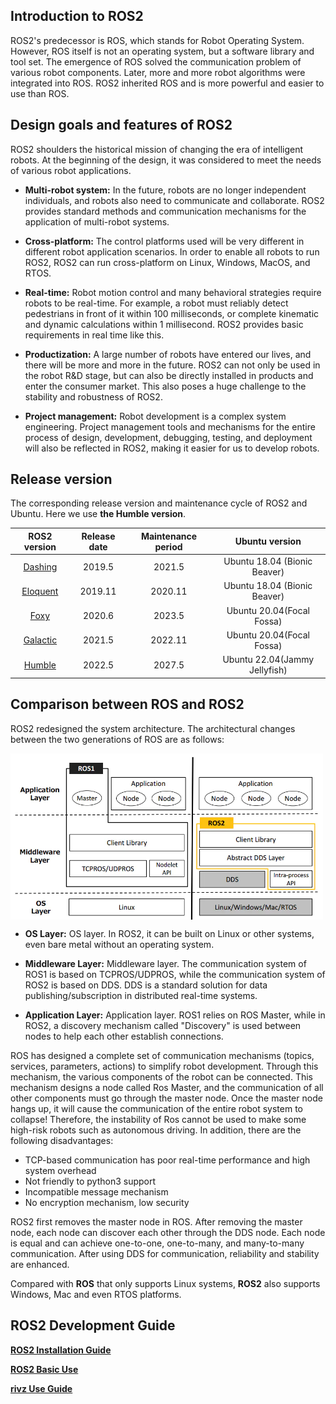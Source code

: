 ## Introduction to ROS2

ROS2's predecessor is ROS, which stands for Robot Operating System. However, ROS itself is not an operating system, but a software library and tool set.
The emergence of ROS solved the communication problem of various robot components. Later, more and more robot algorithms were integrated into ROS. ROS2 inherited ROS and is more powerful and easier to use than ROS.

## Design goals and features of ROS2

ROS2 shoulders the historical mission of changing the era of intelligent robots. At the beginning of the design, it was considered to meet the needs of various robot applications.

* **Multi-robot system:** In the future, robots are no longer independent individuals, and robots also need to communicate and collaborate. ROS2 provides standard methods and communication mechanisms for the application of multi-robot systems.

* **Cross-platform:** The control platforms used will be very different in different robot application scenarios. In order to enable all robots to run ROS2, ROS2 can run cross-platform on Linux, Windows, MacOS, and RTOS.

* **Real-time:** Robot motion control and many behavioral strategies require robots to be real-time. For example, a robot must reliably detect pedestrians in front of it within 100 milliseconds, or complete kinematic and dynamic calculations within 1 millisecond. ROS2 provides basic requirements in real time like this.

* **Productization:** A large number of robots have entered our lives, and there will be more and more in the future. ROS2 can not only be used in the robot R&D stage, but can also be directly installed in products and enter the consumer market. This also poses a huge challenge to the stability and robustness of ROS2.

* **Project management:** Robot development is a complex system engineering. Project management tools and mechanisms for the entire process of design, development, debugging, testing, and deployment will also be reflected in ROS2, making it easier for us to develop robots.

## Release version

The corresponding release version and maintenance cycle of ROS2 and Ubuntu. Here we use **the Humble version**.

| **ROS2 version** | **Release date** | **Maintenance period** | **Ubuntu version** |
| :--------: | :------------------: | :-------------: | :-------------: |
| [Dashing](http://docs.ros.org/en/dashing/index.html) | 2019.5 | 2021.5 | Ubuntu 18.04 (Bionic Beaver) |
| [Eloquent](http://docs.ros.org/en/eloquent/index.html) | 2019.11| 2020.11 | Ubuntu 18.04 (Bionic Beaver) |
| [Foxy](http://docs.ros.org/en/foxy/index.html) | 2020.6 | 2023.5 | Ubuntu 20.04(Focal Fossa) |
| [Galactic](http://docs.ros.org/en/galactic/index.html) | 2021.5 | 2022.11 |Ubuntu 20.04(Focal Fossa) |
| [Humble](http://docs.ros.org/en/humble/index.html) | 2022.5 | 2027.5 | Ubuntu 22.04(Jammy Jellyfish) |

## Comparison between ROS and ROS2

ROS2 redesigned the system architecture. The architectural changes between the two generations of ROS are as follows:

<img src =../../../../resource\3-FunctionsAndApplications\6.developmentGuide\ROS\12.2-ROS2\ros2install/ros-ros2.png
width ="500" align = "center">

- **OS Layer:** OS layer. In ROS2, it can be built on Linux or other systems, even bare metal without an operating system.

- **Middleware Layer:** Middleware layer. The communication system of ROS1 is based on TCPROS/UDPROS, while the communication system of ROS2 is based on DDS. DDS is a standard solution for data publishing/subscription in distributed real-time systems.

- **Application Layer:** Application layer. ROS1 relies on ROS Master, while in ROS2, a discovery mechanism called "Discovery" is used between nodes to help each other establish connections.

ROS has designed a complete set of communication mechanisms (topics, services, parameters, actions) to simplify robot development. Through this mechanism, the various components of the robot can be connected. This mechanism designs a node called Ros Master, and the communication of all other components must go through the master node. Once the master node hangs up, it will cause the communication of the entire robot system to collapse! Therefore, the instability of Ros cannot be used to make some high-risk robots such as autonomous driving. In addition, there are the following disadvantages:

* TCP-based communication has poor real-time performance and high system overhead
* Not friendly to python3 support
* Incompatible message mechanism
* No encryption mechanism, low security

ROS2 first removes the master node in ROS. After removing the master node, each node can discover each other through the DDS node. Each node is equal and can achieve one-to-one, one-to-many, and many-to-many communication. After using DDS for communication, reliability and stability are enhanced.

Compared with **ROS** that only supports Linux systems, **ROS2** also supports Windows, Mac and even RTOS platforms.

## ROS2 Development Guide

**[ROS2 Installation Guide](../12.2.1-InstallationOfROS2.md)**

**[ROS2 Basic Use](../12.2.2-BasicTutorial.md)**

**[rivz Use Guide](../12.2.4-rivzIntroductionAndUse/README.md)**